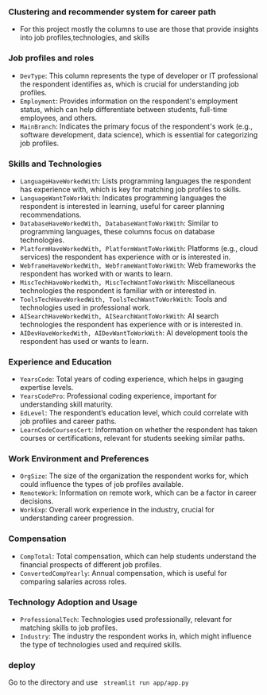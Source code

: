 ### Clustering and recommender system for career path

- For this project mostly the columns to use are those that provide insights into job profiles,technologies, and skills 

### Job profiles and roles 
- `DevType`: This column represents the type of developer or IT professional the respondent identifies as, which is crucial for understanding job profiles.
- `Employment`: Provides information on the respondent's employment status, which can help differentiate between students, full-time employees, and others.
- `MainBranch`: Indicates the primary focus of the respondent's work (e.g., software development, data science), which is essential for categorizing job profiles.

### Skills and Technologies
- `LanguageHaveWorkedWith`: Lists programming languages the respondent has experience with, which is key for matching job profiles to skills.
- `LanguageWantToWorkWith`: Indicates programming languages the respondent is interested in learning, useful for career planning recommendations.
- `DatabaseHaveWorkedWith, DatabaseWantToWorkWith`: Similar to programming languages, these columns focus on database technologies.
- `PlatformHaveWorkedWith, PlatformWantToWorkWith`: Platforms (e.g., cloud services) the respondent has experience with or is interested in.
- `WebframeHaveWorkedWith, WebframeWantToWorkWith`: Web frameworks the respondent has worked with or wants to learn.
- `MiscTechHaveWorkedWith, MiscTechWantToWorkWith`: Miscellaneous technologies the respondent is familiar with or interested in.
- `ToolsTechHaveWorkedWith, ToolsTechWantToWorkWith`: Tools and technologies used in professional work.
- `AISearchHaveWorkedWith, AISearchWantToWorkWith`: AI search technologies the respondent has experience with or is interested in.
- `AIDevHaveWorkedWith, AIDevWantToWorkWith`: AI development tools the respondent has used or wants to learn.

### Experience and Education
- `YearsCode`: Total years of coding experience, which helps in gauging expertise levels.
- `YearsCodePro`: Professional coding experience, important for understanding skill maturity.
- `EdLevel`: The respondent’s education level, which could correlate with job profiles and career paths.
- `LearnCodeCoursesCert`: Information on whether the respondent has taken courses or certifications, relevant for students seeking similar paths.

### Work Environment and Preferences
- `OrgSize`: The size of the organization the respondent works for, which could influence the types of job profiles available.
- `RemoteWork`: Information on remote work, which can be a factor in career decisions.
- `WorkExp`: Overall work experience in the industry, crucial for understanding career progression.

### Compensation
- `CompTotal`: Total compensation, which can help students understand the financial prospects of different job profiles.
- `ConvertedCompYearly`: Annual compensation, which is useful for comparing salaries across roles.

### Technology Adoption and Usage
- `ProfessionalTech`: Technologies used professionally, relevant for matching skills to job profiles.
- `Industry`: The industry the respondent works in, which might influence the type of technologies used and required skills.

### deploy
Go to the directory and use ` streamlit run app/app.py`